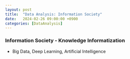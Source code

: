 ```yaml
---
layout: post
title:  "Data Analysis: Information Society"
date:   2024-02-26 09:00:00 +0900
categories: [DataAnalysis]
---
```


### Information Society - Knowledge Informatization   
- Big Data, Deep Learning, Artificial Intelligence   
